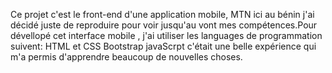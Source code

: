 Ce projet c'est le front-end d'une application mobile, MTN ici au bénin j'ai décidé juste de reproduire pour voir jusqu'au vont mes compétences.Pour dévellopé cet interface mobile , j'ai utiliser les languages de programmation suivent:
HTML et CSS
Bootstrap
javaScrpt
c'était une belle expérience qui m'a permis d'apprendre beaucoup de nouvelles choses.
